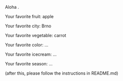 

Aloha .



Your favorite fruit: apple

Your favorite city: Brno

Your favorite vegetable: carrot

Your favorite color: ...

Your favorite icecream: ...

Your favorite season: ...


(after this, please follow the instructions in README.md)


